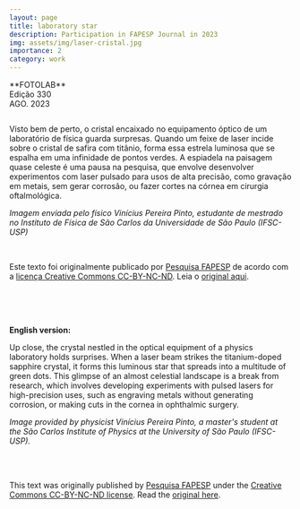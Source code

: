 ```yaml
---
layout: page
title: laboratory star
description: Participation in FAPESP Journal in 2023
img: assets/img/laser-cristal.jpg
importance: 2
category: work
---
```


<p>**FOTOLAB**</br>
Edição 330</br>
AGO. 2023</p>

<img src="https://revistapesquisa.fapesp.br/wp-content/uploads/2023/08/RPF-fotolab-laser-2023-08-site-1140.jpg" class="attachment-post-thumbnail size-post-thumbnail wp-post-image" alt="" loading="lazy" srcset="https://revistapesquisa.fapesp.br/wp-content/uploads/2023/08/RPF-fotolab-laser-2023-08-site-1140.jpg 1140w, https://revistapesquisa.fapesp.br/wp-content/uploads/2023/08/RPF-fotolab-laser-2023-08-site-1140-250x131.jpg 250w, https://revistapesquisa.fapesp.br/wp-content/uploads/2023/08/RPF-fotolab-laser-2023-08-site-1140-700x368.jpg 700w, https://revistapesquisa.fapesp.br/wp-content/uploads/2023/08/RPF-fotolab-laser-2023-08-site-1140-120x63.jpg 120w" sizes="(max-width: 800px) 100vw, 800px">

<p>Visto bem de perto, o cristal encaixado no equipamento óptico de um laboratório de física guarda surpresas. Quando um feixe de laser incide sobre o cristal de safira com titânio, forma essa estrela luminosa que se espalha em uma infinidade de pontos verdes. A espiadela na paisagem quase celeste é uma pausa na pesquisa, que envolve desenvolver experimentos com laser pulsado para usos de alta precisão, como gravação em metais, sem gerar corrosão, ou fazer cortes na córnea em cirurgia oftalmológica.</p><p><em>Imagem enviada pelo físico Vinícius Pereira Pinto, estudante de mestrado no Instituto de Física de São Carlos da Universidade de São Paulo (IFSC-USP) </em></p><br>

<p>Este texto foi originalmente publicado por <a href='https://revistapesquisa.fapesp.br/'>Pesquisa FAPESP</a> de acordo com a <a href='https://creativecommons.org/licenses/by-nd/4.0/'> licença Creative Commons CC-BY-NC-ND</a>. Leia o <a href='https://revistapesquisa.fapesp.br/estrela-de-laboratorio/' target='_blank'>original aqui</a>.</p><script>var img = new Image(); img.src='https://revistapesquisa.fapesp.br/republicacao_frame?id=487921&referer=' + window.location.href;</script><br>

<br>

<br>**English version:**
<p>Up close, the crystal nestled in the optical equipment of a physics laboratory holds surprises. When a laser beam strikes the titanium-doped sapphire crystal, it forms this luminous star that spreads into a multitude of green dots. This glimpse of an almost celestial landscape is a break from research, which involves developing experiments with pulsed lasers for high-precision uses, such as engraving metals without generating corrosion, or making cuts in the cornea in ophthalmic surgery.</p><p><em>Image provided by physicist Vinícius Pereira Pinto, a master's student at the São Carlos Institute of Physics at the University of São Paulo (IFSC-USP).</em></p><br><br>
<p>This text was originally published by <a href='https://revistapesquisa.fapesp.br/' target='_blank'>Pesquisa FAPESP</a> under the <a href='https://creativecommons.org/licenses/by-nd/4.0/' target='_blank'>Creative Commons CC-BY-NC-ND license</a>. Read the <a href='https://revistapesquisa.fapesp.br/estrela-de-laboratorio/' target='_blank'>original here</a>.</p><script>var img = new Image(); img.src='https://revistapesquisa.fapesp.br/republicacao_frame?id=487921&referer=' + window.location.href;</script>
